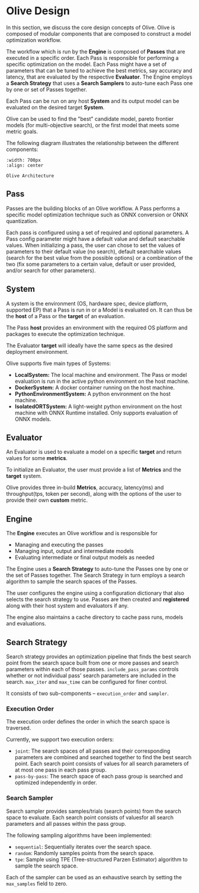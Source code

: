 # Olive Design
In this section, we discuss the core design concepts of Olive. Olive is composed of modular components
that are composed to construct a model optimization workflow.

The workflow which is run by the **Engine** is composed of **Passes** that are executed in a specific order.
Each Pass is responsible for performing a specific optimization on the model. Each Pass might have a set of parameters that
can be tuned to achieve the best metrics, say accuracy and latency, that are evaluated by the respective **Evaluator**.
The Engine employs a **Search Strategy** that uses a **Search Samplers** to auto-tune each Pass one by one or set of Passes together.

Each Pass can be run on any host **System** and its output model can be evaluated on the desired target **System**.

Olive can be used to find the "best" candidate model, pareto frontier models (for multi-objective search), or the first model
that meets some metric goals.

The following diagram illustrates the relationship between the different components:

```{figure} ../../images/olive-design.png
:width: 700px
:align: center

Olive Architecture
```

## Pass
Passes are the building blocks of an Olive workflow. A Pass performs a specific model optimization technique such as ONNX
conversion or ONNX quantization.

Each pass is configured using a set of required and optional parameters. A Pass config parameter might have a
default value and default searchable values. When initializing a pass, the user can chose to set the values of parameters to
their default value (no search), default searchable values (search for the best value from the possible options) or a
combination of the two (fix some parameters to a certain value, default or user provided, and/or search for other parameters).

## System
A system is the environment (OS, hardware spec, device platform, supported EP) that a Pass is run in or a Model is
evaluated on. It can thus be the **host** of a Pass or the **target** of an evaluation.

The Pass **host** provides an environment with the required OS platform and packages to execute the optimization
technique.

The Evaluator **target** will ideally have the same specs as the desired deployment environment.

Olive supports five main types of Systems:
- **LocalSystem:** The local machine and environment. The Pass or model evaluation is run in the active python environment on
  the host machine.
- **DockerSystem:** A docker container running on the host machine.
- **PythonEnvironmentSystem:** A python environment on the host machine.
- **IsolatedORTSystem:** A light-weight python environment on the host machine with ONNX Runtime installed. Only supports evaluation of ONNX models.

## Evaluator
An Evaluator is used to evaluate a model on a specific **target** and return values for some **metrics**.

To initialize an Evaluator, the user must provide a list of **Metrics** and the **target** system.

Olive provides three in-build **Metrics**, accuracy, latency(ms) and throughput(tps, token per second), along with the options of the user to provide their own
**custom** metric.

## Engine
The **Engine** executes an Olive workflow and is responsible for
- Managing and executing the passes
- Managing input, output and intermediate models
- Evaluating intermediate or final output models as needed

The Engine uses a **Search Strategy** to auto-tune the Passes one by one or the set of Passes together. The Search Strategy in
turn employs a search algorithm to sample the search spaces of the Passes.

The user configures the engine using a configuration dictionary that also selects the search strategy to use. Passes are then
created and **registered** along with their host system and evaluators if any.

The engine also maintains a cache directory to cache pass runs, models and evaluations.

## Search Strategy
Search strategy provides an optimization pipeline that finds the best search point from the search space built from one or more passes and search parameters within each of those passes. `include_pass_params` controls whether or not individual pass' search parameters are included in the search. `max_iter` and `max_time` can be configured for finer control.

It consists of two sub-components – `execution_order` and `sampler`.

### Execution Order
The execution order defines the order in which the search space is traversed.

Currently, we support two execution orders:
- `joint`: The search spaces of all passes and their corresponding parameters are combined and searched together to find the best search point. Each search point consists of values for all search parameters of at most one pass in each pass group.
- `pass-by-pass`: The search space of each pass group is searched and optimized independently in order.

### Search Sampler
Search sampler provides samples/trials (search points) from the search space to evaluate. Each search point consists of valuesfor all search parameters and all passes within the pass group.

The following sampling algorithms have been implemented:
- `sequential`: Sequentially iterates over the search space.
- `random`: Randomly samples points from the search space.
- `tpe`: Sample using TPE (Tree-structured Parzen Estimator) algorithm to sample the search space.

Each of the sampler can be used as an exhaustive search by setting the `max_samples` field to zero.
